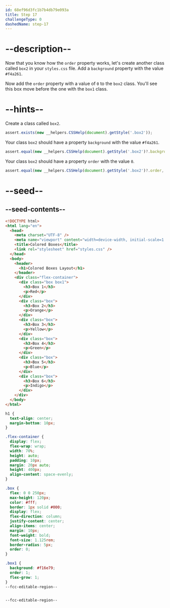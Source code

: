 ```yaml
---
id: 68ef96d3fc1b7b4db79e093a
title: Step 17
challengeType: 0
dashedName: step-17
---
```


# --description--

Now that you know how the `order` property works, let's create another class called `box2` in your `styles.css` file. Add a `background` property with the value `#f4a261`.

Now add the `order` property with a value of `0` to the `box2` class. You'll see this box move before the one with the `box1` class.

# --hints--

Create a class called `box2`.

```js
assert.exists(new __helpers.CSSHelp(document).getStyle('.box2'));
```

Your class `box2` should have a property `background` with the value `#f4a261`.

```js
assert.equal(new __helpers.CSSHelp(document).getStyle('.box2')?.background, '#f4a261');
```

Your class `box2` should have a property `order` with the value `0`.

```js
assert.equal(new __helpers.CSSHelp(document).getStyle('.box2')?.order, '0');
```


# --seed--

## --seed-contents--

```html
<!DOCTYPE html>
<html lang="en">
  <head>
    <meta charset="UTF-8" />
    <meta name="viewport" content="width=device-width, initial-scale=1.0" />
    <title>Colored Boxes</title>
    <link rel="stylesheet" href="styles.css" />
  </head>
  <body>
    <header>
      <h1>Colored Boxes Layout</h1>
    </header>
    <div class="flex-container">
      <div class="box box1">
        <h3>Box 1</h3>
        <p>Red</p>
      </div>
      <div class="box">
        <h3>Box 2</h3>
        <p>Orange</p>
      </div>
      <div class="box">
        <h3>Box 3</h3>
        <p>Yellow</p>
      </div>
      <div class="box">
        <h3>Box 4</h3>
        <p>Green</p>
      </div>
      <div class="box">
        <h3>Box 5</h3>
        <p>Blue</p>
      </div>
      <div class="box">
        <h3>Box 6</h3>
        <p>Indigo</p>
      </div>
    </div>    
  </body>
</html>

```

```css
h1 {
  text-align: center;
  margin-bottom: 10px;
}

.flex-container {
  display: flex;
  flex-wrap: wrap;
  width: 70%;
  height: auto;
  padding: 10px;
  margin: 20px auto;
  height: 400px;
  align-content: space-evenly;
}

.box {
  flex: 0 0 250px;
  max-height: 120px;
  color: #fff;
  border: 1px solid #000;
  display: flex;
  flex-direction: column;
  justify-content: center;
  align-items: center;
  margin: 10px;
  font-weight: bold;
  font-size: 1.125rem;
  border-radius: 5px;
  order: 0; 
}

.box1 {
  background: #f16e79;
  order: 1; 
  flex-grow: 1;
}
--fcc-editable-region--


--fcc-editable-region--
```
